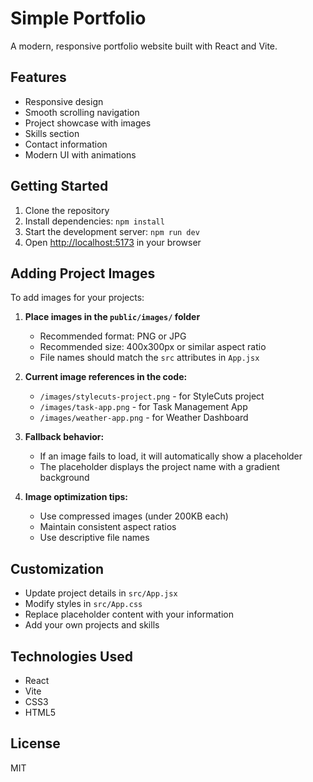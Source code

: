 # Simple Portfolio

A modern, responsive portfolio website built with React and Vite.

## Features

- Responsive design
- Smooth scrolling navigation
- Project showcase with images
- Skills section
- Contact information
- Modern UI with animations

## Getting Started

1. Clone the repository
2. Install dependencies: `npm install`
3. Start the development server: `npm run dev`
4. Open [http://localhost:5173](http://localhost:5173) in your browser

## Adding Project Images

To add images for your projects:

1. **Place images in the `public/images/` folder**
   - Recommended format: PNG or JPG
   - Recommended size: 400x300px or similar aspect ratio
   - File names should match the `src` attributes in `App.jsx`

2. **Current image references in the code:**
   - `/images/stylecuts-project.png` - for StyleCuts project
   - `/images/task-app.png` - for Task Management App
   - `/images/weather-app.png` - for Weather Dashboard

3. **Fallback behavior:**
   - If an image fails to load, it will automatically show a placeholder
   - The placeholder displays the project name with a gradient background

4. **Image optimization tips:**
   - Use compressed images (under 200KB each)
   - Maintain consistent aspect ratios
   - Use descriptive file names

## Customization

- Update project details in `src/App.jsx`
- Modify styles in `src/App.css`
- Replace placeholder content with your information
- Add your own projects and skills

## Technologies Used

- React
- Vite
- CSS3
- HTML5

## License

MIT
